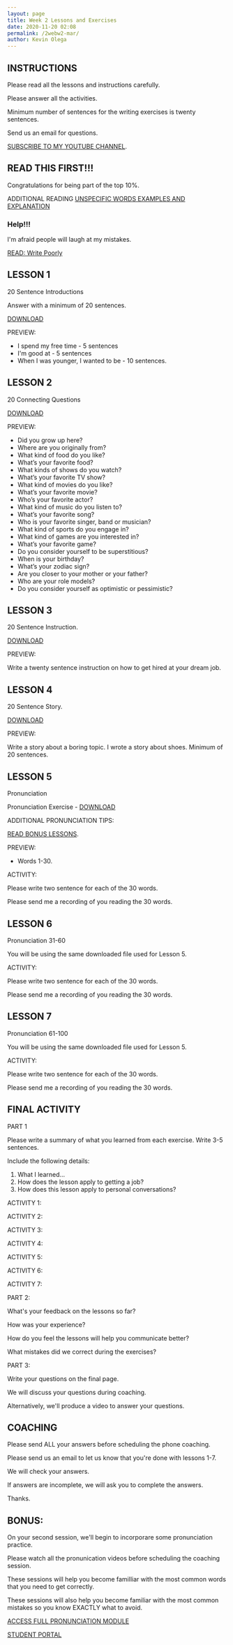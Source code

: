 ```yaml
--- 
layout: page
title: Week 2 Lessons and Exercises
date: 2020-11-20 02:08
permalink: /2webw2-mar/ 
author: Kevin Olega 
--- 
```

## INSTRUCTIONS

Please read all the lessons and instructions carefully.

Please answer all the activities.

Minimum number of sentences for the writing exercises is twenty sentences.

Send us an email for questions.

[SUBSCRIBE TO MY YOUTUBE CHANNEL](https://youtube.com/callcentertrainingtips?sub_confirmation=1).

## READ THIS FIRST!!!

Congratulations for being part of the top 10%.

ADDITIONAL READING [UNSPECIFIC WORDS EXAMPLES AND EXPLANATION](https://callcentertrainingtips.com/specific-samples/)

### Help!!!

I'm afraid people will laugh at my mistakes.

[READ: Write Poorly](https://callcentertrainingtips.com/poorly)


## LESSON 1

20 Sentence Introductions

Answer with a minimum of 20 sentences.

[DOWNLOAD](https://drive.google.com/file/d/1Gxn4fa3n6sY3_ReGXgFcRXtgLsrG8MfW/view?usp=sharing)

PREVIEW:

- I spend my free time - 5 sentences
- I'm good at - 5 sentences
- When I was younger, I wanted to be - 10 sentences.

## LESSON 2 

20 Connecting Questions 

[DOWNLOAD](https://drive.google.com/file/d/1yG7v48vTzbRJ3lq3Pd7E4gotKDE35t9j/view?usp=sharing)

PREVIEW:

- Did you grow up here?
- Where are you originally from?
- What kind of food do you like?
- What’s your favorite food?
- What kinds of shows do you watch?
- What’s your favorite TV show?
- What kind of movies do you like?
- What’s your favorite movie?
- Who’s your favorite actor?
- What kind of music do you listen to?
- What’s your favorite song?
- Who is your favorite singer, band or musician?
- What kind of sports do you engage in?
- What kind of games are you interested in?
- What’s your favorite game?
- Do you consider yourself to be superstitious?
- When is your birthday?
- What’s your zodiac sign?
- Are you closer to your mother or your father?
- Who are your role models?
- Do you consider yourself as optimistic or pessimistic?

## LESSON 3 

20 Sentence Instruction. 

[DOWNLOAD](https://drive.google.com/file/d/1phXBLRNXQwk66uqnJLPhrCW8eVrtKZcf/view?usp=sharing)

PREVIEW:

Write a twenty sentence instruction on how to get hired at your dream job.

## LESSON 4 

20 Sentence Story.

[DOWNLOAD](https://drive.google.com/file/d/1PHyzGBEnrux1IydFykBfFoOw0BR8TGGq/view?usp=sharing)

PREVIEW:

Write a story about a boring topic. I wrote a story about shoes. Minimum of 20 sentences.

## LESSON 5

Pronunciation

Pronunciation Exercise - [DOWNLOAD](https://drive.google.com/file/d/1AsquodvWoo3UGMuKA1jUiRbHGrYCgQWV/view?usp=sharing)

ADDITIONAL PRONUNCIATION TIPS:

[READ BONUS LESSONS](https://callcentertrainingtips.com/pronunciation-extras/).

PREVIEW:

- Words 1-30.

ACTIVITY:

Please write two sentence for each of the 30 words.

Please send me a recording of you reading the 30 words.


## LESSON 6

Pronunciation 31-60

You will be using the same downloaded file used for Lesson 5.

ACTIVITY:

Please write two sentence for each of the 30 words.

Please send me a recording of you reading the 30 words.


## LESSON 7

Pronunciation 61-100

You will be using the same downloaded file used for Lesson 5.

ACTIVITY:

Please write two sentence for each of the 30 words.

Please send me a recording of you reading the 30 words.

## FINAL ACTIVITY

PART 1

Please write a summary of what you learned from each exercise. Write 3-5 sentences.

Include the following details:

1. What I learned...
2. How does the lesson apply to getting a job?
3. How does this lesson apply to personal conversations?

ACTIVITY 1:

ACTIVITY 2:

ACTIVITY 3:

ACTIVITY 4:

ACTIVITY 5:

ACTIVITY 6:

ACTIVITY 7:

PART 2:

What's your feedback on the lessons so far?

How was your experience?

How do you feel the lessons will help you communicate better?

What mistakes did we correct during the exercises?

PART 3:

Write your questions on the final page.

We will discuss your questions during coaching.

Alternatively, we'll produce a video to answer your questions.

## COACHING

Please send ALL your answers before scheduling the phone coaching.

Please send us an email to let us know that you're done with lessons 1-7.

We will check your answers.

If answers are incomplete, we will ask you to complete the answers.

Thanks.

## BONUS:

On your second session, we'll begin to incorporare some pronunciation practice.

Please watch all the pronunication videos before scheduling the coaching session.

These sessions will help you become familliar with the most common words that you need to get correctly.

These sessions will also help you become familiar with the most common mistakes so you know EXACTLY what to avoid.

[ACCESS FULL PRONUNCIATION MODULE](https://callcentertrainingtips.com/pronunciation)

<a href="https://callcentertrainingtips.com/6webstudent/" class="button focus">STUDENT PORTAL</a>
